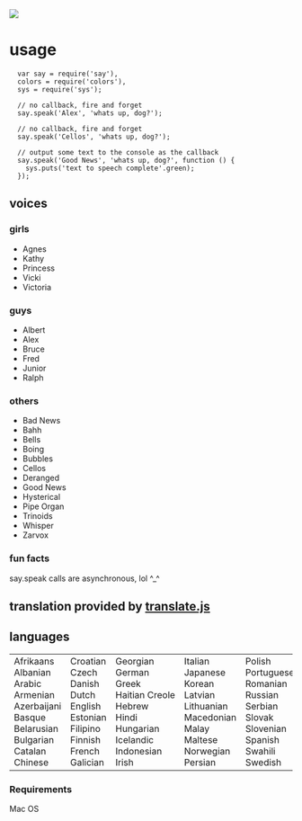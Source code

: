 <img src = "http://i.imgur.com/Zi6jX.png" border = "0"/>

# usage

      var say = require('say'),
      colors = require('colors'),
      sys = require('sys');

      // no callback, fire and forget
      say.speak('Alex', 'whats up, dog?');

      // no callback, fire and forget
      say.speak('Cellos', 'whats up, dog?');

      // output some text to the console as the callback
      say.speak('Good News', 'whats up, dog?', function () {
        sys.puts('text to speech complete'.green);
      });



## voices
### girls
- Agnes
- Kathy
- Princess
- Vicki
- Victoria

### guys
- Albert
- Alex
- Bruce
- Fred
- Junior
- Ralph

### others
- Bad News
- Bahh
- Bells
- Boing
- Bubbles
- Cellos 
- Deranged
- Good News
- Hysterical
- Pipe Organ
- Trinoids
- Whisper
- Zarvox

### fun facts

say.speak calls are asynchronous, lol ^_^

## translation provided by <a href = "http://github.com/marak/translate.js">translate.js</a>

## languages

<table><tbody><tr><td style="white-space: nowrap;">Afrikaans<br>Albanian<br>Arabic<br>Armenian<br>Azerbaijani<br>Basque<br>Belarusian<br>Bulgarian<br>Catalan<br>Chinese</td><td style="white-space: nowrap;">Croatian<br>Czech<br>Danish<br>Dutch<br>English<br>Estonian<br>Filipino<br>Finnish<br>French<br>Galician</td><td style="white-space: nowrap;">Georgian<br>German<br>Greek<br>Haitian Creole<br>Hebrew<br>Hindi<br>Hungarian<br>Icelandic<br>Indonesian<br>Irish</td><td style="white-space: nowrap;">Italian<br>Japanese<br>Korean<br>Latvian<br>Lithuanian<br>Macedonian<br>Malay<br>Maltese<br>Norwegian<br>Persian</td><td style="white-space: nowrap;">Polish<br>Portuguese<br>Romanian<br>Russian<br>Serbian<br>Slovak<br>Slovenian<br>Spanish<br>Swahili<br>Swedish</td><td style="white-space: nowrap;">Thai<br>Turkish<br>Ukrainian<br>Urdu<br>Vietnamese<br>Welsh<br>Yiddish</td></tr></tbody></table>

### Requirements

Mac OS

          